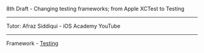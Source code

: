 8th Draft - Changing testing frameworks; from Apple XCTest to Testing

- - - -

Tutor: Afraz Siddiqui - iOS Academy YouTube

- - - -

Framework - [Testing](https://developer.apple.com/documentation/testing/migratingfromxctest)
